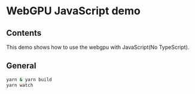 # WebGPU JavaScript demo

## Contents

This demo shows how to use the webgpu with JavaScript(No TypeScript).

## General

```sh
yarn & yarn build
yarn watch
```